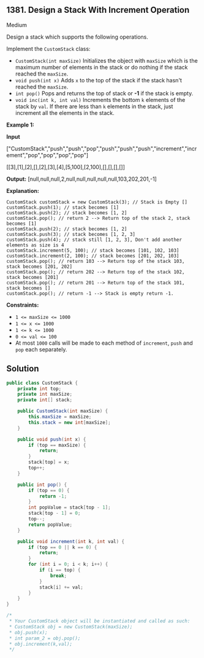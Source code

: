 ## 1381\. Design a Stack With Increment Operation

Medium

Design a stack which supports the following operations.

Implement the `CustomStack` class:

*   `CustomStack(int maxSize)` Initializes the object with `maxSize` which is the maximum number of elements in the stack or do nothing if the stack reached the `maxSize`.
*   `void push(int x)` Adds `x` to the top of the stack if the stack hasn't reached the `maxSize`.
*   `int pop()` Pops and returns the top of stack or **\-1** if the stack is empty.
*   `void inc(int k, int val)` Increments the bottom `k` elements of the stack by `val`. If there are less than `k` elements in the stack, just increment all the elements in the stack.

**Example 1:**

**Input**

["CustomStack","push","push","pop","push","push","push","increment","increment","pop","pop","pop","pop"]

[[3],[1],[2],[],[2],[3],[4],[5,100],[2,100],[],[],[],[]]

**Output:** [null,null,null,2,null,null,null,null,null,103,202,201,-1]

**Explanation:**

    CustomStack customStack = new CustomStack(3); // Stack is Empty []
    customStack.push(1); // stack becomes [1]
    customStack.push(2); // stack becomes [1, 2]
    customStack.pop(); // return 2 --> Return top of the stack 2, stack becomes [1]
    customStack.push(2); // stack becomes [1, 2]
    customStack.push(3); // stack becomes [1, 2, 3]
    customStack.push(4); // stack still [1, 2, 3], Don't add another elements as size is 4
    customStack.increment(5, 100); // stack becomes [101, 102, 103]
    customStack.increment(2, 100); // stack becomes [201, 202, 103]
    customStack.pop(); // return 103 --> Return top of the stack 103, stack becomes [201, 202]
    customStack.pop(); // return 202 --> Return top of the stack 102, stack becomes [201]
    customStack.pop(); // return 201 --> Return top of the stack 101, stack becomes []
    customStack.pop(); // return -1 --> Stack is empty return -1. 

**Constraints:**

*   `1 <= maxSize <= 1000`
*   `1 <= x <= 1000`
*   `1 <= k <= 1000`
*   `0 <= val <= 100`
*   At most `1000` calls will be made to each method of `increment`, `push` and `pop` each separately.

## Solution

```java
public class CustomStack {
    private int top;
    private int maxSize;
    private int[] stack;

    public CustomStack(int maxSize) {
        this.maxSize = maxSize;
        this.stack = new int[maxSize];
    }

    public void push(int x) {
        if (top == maxSize) {
            return;
        }
        stack[top] = x;
        top++;
    }

    public int pop() {
        if (top == 0) {
            return -1;
        }
        int popValue = stack[top - 1];
        stack[top - 1] = 0;
        top--;
        return popValue;
    }

    public void increment(int k, int val) {
        if (top == 0 || k == 0) {
            return;
        }
        for (int i = 0; i < k; i++) {
            if (i == top) {
                break;
            }
            stack[i] += val;
        }
    }
}

/*
 * Your CustomStack object will be instantiated and called as such:
 * CustomStack obj = new CustomStack(maxSize);
 * obj.push(x);
 * int param_2 = obj.pop();
 * obj.increment(k,val);
 */
```